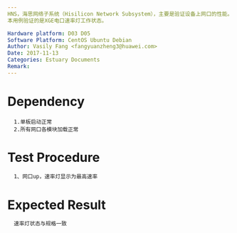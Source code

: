 ```yaml
---
HNS，海思网络子系统（Hisilicon Network Subsystem），主要是验证设备上网口的性能。
本用例验证的是XGE电口速率灯工作状态。

Hardware platform: D03 D05  
Software Platform: CentOS Ubuntu Debian 
Author: Vasily Fang <fangyuanzheng3@huawei.com>  
Date: 2017-11-13
Categories: Estuary Documents  
Remark:
---
```


# Dependency
```
  1.单板启动正常
  2.所有网口各模块加载正常
```

# Test Procedure
```bash
  1、网口up，速率灯显示为最高速率
```

# Expected Result
```bash
  速率灯状态与规格一致
```
